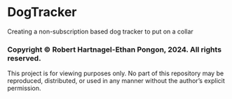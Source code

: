 # DogTracker
Creating a non-subscription based dog tracker to put on a collar

### Copyright © Robert Hartnagel-Ethan Pongon, 2024. All rights reserved.
This project is for viewing purposes only. No part of this repository may be reproduced, distributed, or used in any manner without the author’s explicit permission.
